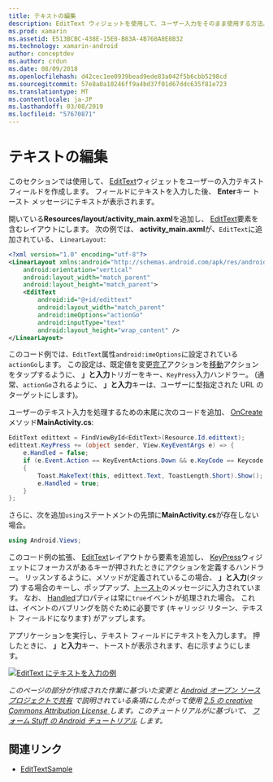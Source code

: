 ```yaml
---
title: テキストの編集
description: EditText ウィジェットを使用して、ユーザー入力をそのまま使用する方法。
ms.prod: xamarin
ms.assetid: E513BCBC-438E-15E8-B83A-4B768A8E8B32
ms.technology: xamarin-android
author: conceptdev
ms.author: crdun
ms.date: 08/09/2018
ms.openlocfilehash: d42cec1ee0939bead9ede83a042f5b6cbb5298cd
ms.sourcegitcommit: 57e8a0a10246ff9a4bd37f01d67ddc635f81e723
ms.translationtype: MT
ms.contentlocale: ja-JP
ms.lasthandoff: 03/08/2019
ms.locfileid: "57670871"
---
```

# <a name="edit-text"></a>テキストの編集

このセクションでは使用して、 [EditText](https://developer.xamarin.com/api/type/Android.Widget.EditText/)ウィジェットをユーザーの入力テキスト フィールドを作成します。 フィールドにテキストを入力した後、 **Enter**キー トースト メッセージにテキストが表示されます。

開いている**Resources/layout/activity_main.axml**を追加し、 [EditText](https://developer.xamarin.com/api/type/Android.Widget.EditText/)要素を含むレイアウトにします。 次の例では、 **activity_main.axml**が、`EditText`に追加されている、 `LinearLayout`:

```xml
<?xml version="1.0" encoding="utf-8"?>
<LinearLayout xmlns:android="http://schemas.android.com/apk/res/android"
    android:orientation="vertical"
    android:layout_width="match_parent"
    android:layout_height="match_parent">
    <EditText
        android:id="@+id/edittext"
        android:layout_width="match_parent"
        android:imeOptions="actionGo"
        android:inputType="text"
        android:layout_height="wrap_content" />
</LinearLayout>
```

このコード例では、`EditText`属性`android:imeOptions`に設定されている`actionGo`します。 この設定は、既定値を変更[完了](https://developer.android.com/reference/android/view/inputmethod/EditorInfo#IME_ACTION_DONE)アクションを[移動](https://developer.android.com/reference/android/view/inputmethod/EditorInfo#IME_ACTION_GO)アクションをタップするように、 **」と入力**トリガーをキー、`KeyPress`入力ハンドラー。
(通常、`actionGo`されるように、 **」と入力**キーは、ユーザーに型指定された URL のターゲットにします)。

ユーザーのテキスト入力を処理するための末尾に次のコードを追加、 [OnCreate](https://developer.xamarin.com/api/member/Android.App.Activity.OnCreate/)メソッド**MainActivity.cs**:

```csharp
EditText edittext = FindViewById<EditText>(Resource.Id.edittext);
edittext.KeyPress += (object sender, View.KeyEventArgs e) => {
    e.Handled = false;
    if (e.Event.Action == KeyEventActions.Down && e.KeyCode == Keycode.Enter) 
    {
        Toast.MakeText(this, edittext.Text, ToastLength.Short).Show();
        e.Handled = true;
    }
};
```

さらに、次を追加`using`ステートメントの先頭に**MainActivity.cs**が存在しない場合。

```csharp
using Android.Views;
```

このコード例の拡張、 [EditText](https://developer.xamarin.com/api/type/Android.Widget.EditText/)レイアウトから要素を追加し、 [KeyPress](https://developer.xamarin.com/api/event/Android.Views.View.KeyPress/)ウィジェットにフォーカスがあるキーが押されたときにアクションを定義するハンドラー。 リッスンするように、メソッドが定義されているこの場合、 **」と入力**(タップ) する場合のキーし、ポップアップ、[トースト](https://developer.xamarin.com/api/type/Android.Widget.Toast/)のメッセージに入力されています。 なお、 [Handled](https://developer.xamarin.com/api/property/Android.Views.View+KeyEventArgs.Handled/)プロパティは常に`true`イベントが処理された場合。 これは、イベントのバブリングを防ぐために必要です (キャリッジ リターン、テキスト フィールドになります) がアップします。

アプリケーションを実行し、テキスト フィールドにテキストを入力します。 押したときに、 **」と入力**キー、トーストが表示されます、右に示すようにします。

[![EditText にテキストを入力の例](edit-text-images/edit-text-sml.png)](edit-text-images/edit-text.png#lightbox)

*このページの部分が作成された作業に基づいた変更と* [ *Android オープン ソース プロジェクトで共有*](http://code.google.com/policies.html) *で説明されている条項にしたがって使用* [ *2.5 の creative Commons Attribution License* ](http://creativecommons.org/licenses/by/2.5/) *します。このチュートリアルがに基づいて、* [ *フォーム Stuff の Android チュートリアル*](https://developer.android.com/resources/tutorials/views/hello-formstuff.html) *します。*


## <a name="related-links"></a>関連リンク

- [EditTextSample](https://developer.xamarin.com/samples/monodroid/UserInterface/EditTextSample/)
